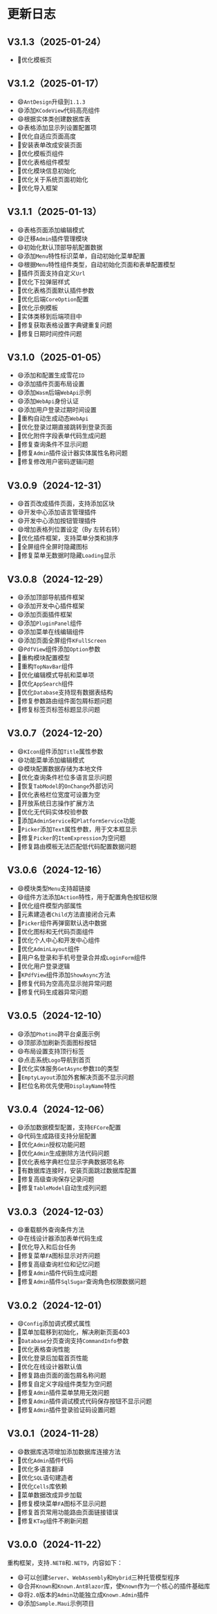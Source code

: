﻿# 更新日志

## V3.1.3（2025-01-24）

- 🔨优化模板页

## V3.1.2（2025-01-17）

- 😄`AntDesign`升级到`1.1.3`
- 😄添加`KCodeView`代码高亮组件
- 😄根据实体类创建数据库表
- 😄表格添加显示列设置配置项
- 🔨优化自适应页面高度
- 🔨安装表单改成安装页面
- 🔨优化模板页组件
- 🔨优化表格组件模型
- 🔨优化模块信息初始化
- 🔨优化关于系统页面初始化
- 🔨优化导入框架

## V3.1.1（2025-01-13）

- 😄表格页面添加编辑模式
- 😄迁移`Admin`插件管理模块
- 😄初始化默认顶部导航配置数据
- 😄添加`Menu`特性标识菜单，自动初始化菜单配置
- 😄根据`Menu`特性组件类型，自动初始化页面和表单配置模型
- 🔨插件页面支持自定义`Url`
- 🔨优化下拉弹层样式
- 🔨优化表格页面默认插件参数
- 🔨优化后端`CoreOption`配置
- 🔨优化示例模板
- 🔨实体类移到后端项目中
- 🐛修复获取表格设置字典键重复问题
- 🐛修复日期时间控件问题

## V3.1.0（2025-01-05）

- 😄添加和配置生成雪花`ID`
- 😄添加插件页面布局设置
- 😄添加`Wasm`后端`WebApi`示例
- 😄添加`WebApi`身份认证
- 😄添加用户登录过期时间设置
- 🔨重构自动生成动态`WebApi`
- 🔨优化登录过期直接跳转到登录页面
- 🔨优化附件字段表单代码生成问题
- 🐛修复查询条件不显示问题
- 🐛修复`Admin`插件设计器实体属性名称问题
- 🐛修复修改用户密码逻辑问题

## V3.0.9（2024-12-31）

- 😄首页改成插件页面，支持添加区块
- 😄开发中心添加语言管理插件
- 😄开发中心添加按钮管理插件
- 😄增加表格列位置设定（By 左转右转）
- 🔨优化插件框架，支持菜单分类和排序
- 🔨全屏组件全屏时隐藏图标
- 🐛修复菜单无数据时隐藏`Loading`显示

## V3.0.8（2024-12-29）

- 😄添加顶部导航插件框架
- 😄添加开发中心插件框架
- 😄添加页面插件框架
- 😄添加`PluginPanel`组件
- 😄添加菜单在线编辑组件
- 😄添加页面全屏组件`KFullScreen`
- 😄`PdfView`组件添加`Option`参数
- 🔨重构模块配置模型
- 🔨重构`TopNavBar`组件
- 🔨优化编辑模式导航和菜单项
- 🔨优化`AppSearch`组件
- 🔨优化`Database`支持现有数据表结构
- 🐛修复参数路由组件面包屑标题问题
- 🐛修复标签页标签标题显示问题

## V3.0.7（2024-12-20）

- 😄`KIcon`组件添加`Title`属性参数
- 😄功能菜单添加编辑模式
- 😄模块配置数据存储为本地文件
- 🔨优化查询条件栏位多语言显示问题
- 🔨恢复`TabModel`的`OnChange`外部访问
- 🔨优化表格栏位宽度可设置为空
- 🔨开放系统日志操作扩展方法
- 🔨优化无代码实体校验参数
- 🔨添加`AdminService`和`PlatformService`功能
- 🔨`Picker`添加`Text`属性参数，用于文本框显示
- 🐛修复`Picker`的`ItemExpression`为空问题
- 🐛修复路由模板无法匹配低代码配置数据问题

## V3.0.6（2024-12-16）

- 😄模块类型`Menu`支持超链接
- 😄组件方法添加`Action`特性，用于配置角色按钮权限
- 🔨优化组件模型内部属性
- 🔨元素建造者`Child`方法直接闭合元素
- 🔨`Picker`组件再弹窗默认选中数据
- 🔨优化图标和无代码页面组件
- 🔨优化个人中心和开发中心组件
- 🔨优化`AdminLayout`组件
- 🔨用户名登录和手机号登录合并成`LoginForm`组件
- 🔨优化用户登录逻辑
- 🔨`KPdfView`组件添加`ShowAsync`方法
- 🐛修复代码为空高亮显示抛异常问题
- 🐛修复代码生成器异常问题

## V3.0.5（2024-12-10）

- 😄添加`Photino`跨平台桌面示例
- 😄顶部添加刷新页面图标按钮
- 😄布局设置支持顶行标签
- 😄点击系统`Logo`导航到首页
- 🔨优化实体服务`GetAsync`参数`ID`的类型
- 🔨`EmptyLayout`添加外套解决页面不显示问题
- 🔨栏位名称优先使用`DisplayName`特性

## V3.0.4（2024-12-06）

- 😄添加数据模型配置，支持`EFCore`配置
- 😄代码生成路径支持分层配置
- 🔨优化`Admin`授权功能问题
- 🔨优化`Admin`生成删除方法代码问题
- 🔨优化表格字典栏位显示字典数据项名称
- 🔨有数据库连接时，安装页面跳过数据库配置
- 🐛修复高级查询保存记录问题
- 🐛修复`TableModel`自动生成列问题

## V3.0.3（2024-12-03）

- 😄重载额外查询条件方法
- 😄在线设计器添加表单代码生成
- 🔨优化导入和后台任务
- 🐛修复菜单`FA`图标显示对齐问题
- 🐛修复高级查询栏位和记忆问题
- 🐛修复`Admin`插件代码生成问题
- 🐛修复`Admin`插件`SqlSugar`查询角色权限数据问题

## V3.0.2（2024-12-01）

- 😄`Config`添加调式模式属性
- 🔨菜单加载移到初始化，解决刷新页面403
- 🔨`Database`分页查询支持`CommandInfo`参数
- 🔨优化表格查询性能
- 🔨优化登录后加载首页性能
- 🔨优化在线设计器默认值
- 🐛修复路由页面的面包屑名称问题
- 🐛修复自定义字段组件类型为空问题
- 🐛修复`Admin`插件菜单禁用无效问题
- 🐛修复`Admin`插件调试模式代码保存按钮不显示问题
- 🐛修复`Admin`插件登录验证码设置问题

## V3.0.1（2024-11-28）

- 😄数据库选项增加添加数据库连接方法
- 🔨优化`Admin`插件代码
- 🔨优化多语言翻译
- 🔨优化`SQL`语句建造者
- 🔨优化`Cells`库依赖
- 🔨菜单数据改成异步加载
- 🐛修复模块菜单`FA`图标不显示问题
- 🐛修复首页常用功能路由页面链接错误
- 🐛修复`KTag`组件不刷新问题

## V3.0.0（2024-11-22）

重构框架，支持`.NET8`和`.NET9`，内容如下：
- 😄可以创建`Server`、`WebAssembly`和`Hybrid`三种托管模型程序
- 😄合并`Known`和`Known.AntBlazor`库，使`Known`作为一个核心的插件基础库
- 😄将`2.0`版本的`Admin`功能独立成`Known.Admin`插件
- 😄添加`Sample.Maui`示例项目